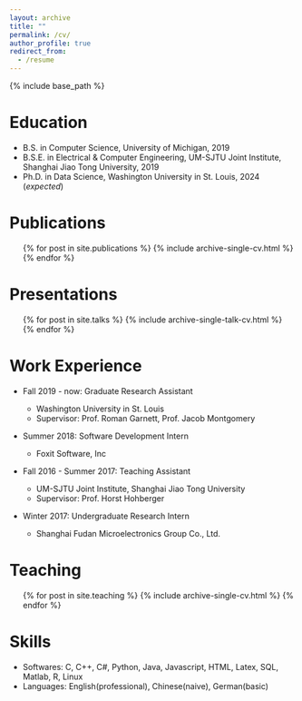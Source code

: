 ```yaml
---
layout: archive
title: ""
permalink: /cv/
author_profile: true
redirect_from:
  - /resume
---
```


{% include base_path %}

Education
======
* B.S. in Computer Science, University of Michigan, 2019
* B.S.E. in Electrical & Computer Engineering, UM-SJTU Joint Institute, Shanghai Jiao Tong University, 2019
* Ph.D. in Data Science, Washington University in St. Louis, 2024 (*expected*)

Publications
======
  <ul>{% for post in site.publications %}
    {% include archive-single-cv.html %}
  {% endfor %}</ul>
  
Presentations
======
  <ul>{% for post in site.talks %}
    {% include archive-single-talk-cv.html %}
  {% endfor %}</ul>

Work Experience
======
* Fall 2019 - now: Graduate Research Assistant
  * Washington University in St. Louis
  * Supervisor: Prof. Roman Garnett, Prof. Jacob Montgomery

* Summer 2018: Software Development Intern
  * Foxit Software, Inc

* Fall 2016 - Summer 2017: Teaching Assistant
  * UM-SJTU Joint Institute, Shanghai Jiao Tong University
  * Supervisor: Prof. Horst Hohberger

* Winter 2017: Undergraduate Research Intern
  * Shanghai Fudan Microelectronics Group Co., Ltd.

Teaching
======
  <ul>{% for post in site.teaching %}
    {% include archive-single-cv.html %}
  {% endfor %}</ul>
  
Skills
======
* Softwares: C, C++, C#, Python, Java, Javascript, HTML, Latex, SQL, Matlab, R, Linux
* Languages: English(professional), Chinese(naive), German(basic)

  